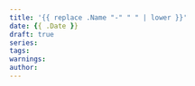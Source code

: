 ```yaml
---
title: '{{ replace .Name "-" " " | lower }}'
date: {{ .Date }}
draft: true
series:
tags:
warnings:
author:
---
```

